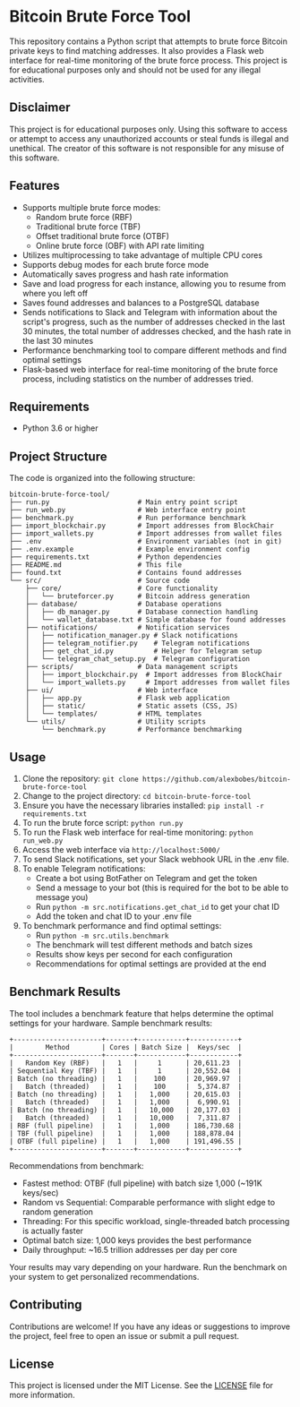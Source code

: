 # Bitcoin Brute Force Tool

This repository contains a Python script that attempts to brute force Bitcoin private keys to find matching addresses. It also provides a Flask web interface for real-time monitoring of the brute force process. This project is for educational purposes only and should not be used for any illegal activities.

## Disclaimer

This project is for educational purposes only. Using this software to access or attempt to access any unauthorized accounts or steal funds is illegal and unethical. The creator of this software is not responsible for any misuse of this software.

## Features

- Supports multiple brute force modes:
  - Random brute force (RBF)
  - Traditional brute force (TBF)
  - Offset traditional brute force (OTBF)
  - Online brute force (OBF) with API rate limiting
- Utilizes multiprocessing to take advantage of multiple CPU cores
- Supports debug modes for each brute force mode
- Automatically saves progress and hash rate information
- Save and load progress for each instance, allowing you to resume from where you left off
- Saves found addresses and balances to a PostgreSQL database
- Sends notifications to Slack and Telegram with information about the script's progress, such as the number of addresses checked in the last 30 minutes, the total number of addresses checked, and the hash rate in the last 30 minutes
- Performance benchmarking tool to compare different methods and find optimal settings
- Flask-based web interface for real-time monitoring of the brute force process, including statistics on the number of addresses tried.

## Requirements

- Python 3.6 or higher

## Project Structure

The code is organized into the following structure:

```
bitcoin-brute-force-tool/
├── run.py                      # Main entry point script
├── run_web.py                  # Web interface entry point
├── benchmark.py                # Run performance benchmark
├── import_blockchair.py        # Import addresses from BlockChair
├── import_wallets.py           # Import addresses from wallet files
├── .env                        # Environment variables (not in git)
├── .env.example                # Example environment config
├── requirements.txt            # Python dependencies
├── README.md                   # This file
├── found.txt                   # Contains found addresses
└── src/                        # Source code
    ├── core/                   # Core functionality
    │   └── bruteforcer.py      # Bitcoin address generation
    ├── database/               # Database operations
    │   ├── db_manager.py       # Database connection handling
    │   └── wallet_database.txt # Simple database for found addresses
    ├── notifications/          # Notification services
    │   ├── notification_manager.py # Slack notifications
    │   ├── telegram_notifier.py    # Telegram notifications
    │   ├── get_chat_id.py          # Helper for Telegram setup
    │   └── telegram_chat_setup.py  # Telegram configuration
    ├── scripts/                # Data management scripts
    │   ├── import_blockchair.py  # Import addresses from BlockChair
    │   └── import_wallets.py     # Import addresses from wallet files
    ├── ui/                     # Web interface
    │   ├── app.py              # Flask web application
    │   ├── static/             # Static assets (CSS, JS)
    │   └── templates/          # HTML templates
    └── utils/                  # Utility scripts
        └── benchmark.py        # Performance benchmarking
```

## Usage

1. Clone the repository: `git clone https://github.com/alexbobes/bitcoin-brute-force-tool`
2. Change to the project directory: `cd bitcoin-brute-force-tool`
3. Ensure you have the necessary libraries installed: `pip install -r requirements.txt`
4. To run the brute force script: `python run.py`
5. To run the Flask web interface for real-time monitoring: `python run_web.py`
6. Access the web interface via `http://localhost:5000/`
7. To send Slack notifications, set your Slack webhook URL in the .env file.
8. To enable Telegram notifications:
   - Create a bot using BotFather on Telegram and get the token
   - Send a message to your bot (this is required for the bot to be able to message you)
   - Run `python -m src.notifications.get_chat_id` to get your chat ID
   - Add the token and chat ID to your .env file
9. To benchmark performance and find optimal settings:
   - Run `python -m src.utils.benchmark`
   - The benchmark will test different methods and batch sizes
   - Results show keys per second for each configuration
   - Recommendations for optimal settings are provided at the end

## Benchmark Results

The tool includes a benchmark feature that helps determine the optimal settings for your hardware. Sample benchmark results:

```
+----------------------+-------+------------+------------+
|        Method        | Cores | Batch Size |  Keys/sec  |
+----------------------+-------+------------+------------+
|   Random Key (RBF)   |   1   |     1      | 20,611.23  |
| Sequential Key (TBF) |   1   |     1      | 20,552.04  |
| Batch (no threading) |   1   |    100     | 20,969.97  |
|   Batch (threaded)   |   1   |    100     |  5,374.87  |
| Batch (no threading) |   1   |   1,000    | 20,615.03  |
|   Batch (threaded)   |   1   |   1,000    |  6,990.91  |
| Batch (no threading) |   1   |   10,000   | 20,177.03  |
|   Batch (threaded)   |   1   |   10,000   |  7,311.87  |
| RBF (full pipeline)  |   1   |   1,000    | 186,730.68 |
| TBF (full pipeline)  |   1   |   1,000    | 188,878.04 |
| OTBF (full pipeline) |   1   |   1,000    | 191,496.55 |
+----------------------+-------+------------+------------+
```

Recommendations from benchmark:
- Fastest method: OTBF (full pipeline) with batch size 1,000 (~191K keys/sec)
- Random vs Sequential: Comparable performance with slight edge to random generation
- Threading: For this specific workload, single-threaded batch processing is actually faster
- Optimal batch size: 1,000 keys provides the best performance
- Daily throughput: ~16.5 trillion addresses per day per core

Your results may vary depending on your hardware. Run the benchmark on your system to get personalized recommendations.

## Contributing

Contributions are welcome! If you have any ideas or suggestions to improve the project, feel free to open an issue or submit a pull request.

## License

This project is licensed under the MIT License. See the [LICENSE](LICENSE) file for more information.